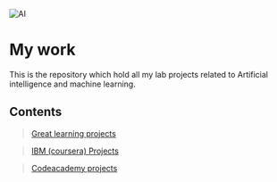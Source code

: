 ![AI](https://martechtoday.com/wp-content/uploads/2018/08/AI-model_pqwxl3.png)
# My work
This is the repository which hold all my lab projects related to Artificial intelligence and machine learning.

## Contents
> [Great learning projects](https://github.com/VIMALRANJEEV/my_work/tree/master/Greatlearning)

> [IBM (coursera) Projects](https://github.com/VIMALRANJEEV/my_work/tree/master/IBM)

> [Codeacademy projects](https://github.com/VIMALRANJEEV/my_work/tree/master/codecademy)
